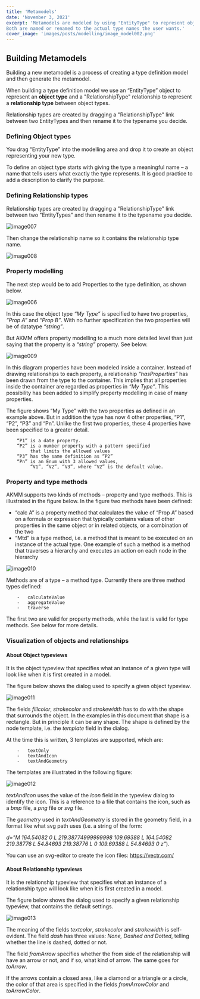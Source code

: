 ```yaml
---
title: 'Metamodels'
date: 'November 3, 2021'
excerpt: 'Metamodels are modeled by using "EntityType" to represent object types and a relationship of type "RelationshipType" to represent relationship types. 
Both are named or renamed to the actual type names the user wants.'
cover_image: 'images/posts/modelling/image_model002.png'
---
```


## Building Metamodels

Building a new metamodel is a process of creating a type definition model and then generate the metamodel. 

When building a type definition model we use an “EntityType” object to represent an **object type** and a "RelationshipType" relationship to represent a **relationship type** between object types.
 
Relationship types are created by dragging a "RelationshipType" link between two EntityTypes and then rename it to the typename you decide.

### Defining Object types

You drag “EntityType” into the modelling area and drop it to create an object representing your new type. 

To define an object type starts with giving the type a meaningful name – a name that tells users what exactly the type represents. It is good practice to add a description to clarify the purpose. 

### Defining Relationship types

Relationship types are created by dragging a "RelationshipType" link between two "EntityTypes" and then rename it to the typename you decide.

![image007](/images/posts/metamodelling/image007.png)

Then change the relationship name so it contains the relationship type name. 

![image008](/images/posts/metamodelling/image008.png)
 
### Property modelling

The next step would be to add Properties to the type definition, as shown below. 

![image006](/images/posts/metamodelling/image006.png)
 
In this case the object type *“My Type”* is specified to have two properties, *“Prop A”* and *“Prop B”*. With no further specification the two properties will be of datatype *“string”*.

But AKMM offers property modelling to a much more detailed level than just saying that the property is a *“string”* property. See below.

 ![image009](/images/posts/metamodelling/image009.png)

In this diagram properties have been modeled inside a container. Instead of drawing relationships to each property, a relationship *“hasProperties”* has been drawn from the type to the container. This implies that all properties inside the container are regarded as properties in *“My Type”*. This possibility has been added to simplify property modelling in case of many properties.

The figure shows “My Type” with the two properties as defined in an example above. But in addition the type has now 4 other properties, “P1”, “P2”, “P3” and “Pn”. Unlike the first two properties, these 4 properties have been specified to a greater detail. 

        “P1” is a date property.
        “P2” is a number property with a pattern specified 
             that limits the allowed values
        “P3” has the same definition as “P2”
        “Pn” is an Enum with 3 allowed values, 
             “V1”, “V2”, “V3”, where “V2” is the default value. 

### Property and type methods

AKMM supports two kinds of methods – property and type methods. This is illustrated in the figure below. 
In the figure two methods have been defined:
-	“calc A” is a property method that calculates the value of “Prop A” based on a formula or expression that typically contains values of other properties in the same object or in related objects, or a combination of the two
-	“Mtd” is a type method, i.e. a method that is meant to be executed on an instance of the actual type.  One example of such a method is a method that traverses a hierarchy and executes an action on each node in the hierarchy

![image010](/images/posts/metamodelling/image010.png)
 

Methods are of a type – a method type. Currently there are three method types defined:

        -	calculateValue
        -	aggregateValue
        -	traverse

The first two are valid for property methods, while the last is valid for type methods. See below for more details.
 
### Visualization of objects and relationships

#### About Object typeviews

It is the object typeview that specifies what an instance of a given type will look like when it is first created in a model. 

The figure below shows the dialog used to specify a given object typeview.

 ![image011](/images/posts/metamodelling/image011.png)

The fields *fillcolor*, *strokecolor* and *strokewidth* has to do with the shape that surrounds the object. In the examples in this document that shape is a rectangle. But in principle it can be any shape. 
The shape is defined by the node template, i.e. the *template* field in the dialog. 

At the time this is written, 3 templates are supported, which are:

        -	textOnly
        -	textAndIcon
        -	textAndGeometry

The templates are illustrated in the following figure:

![image012](/images/posts/metamodelling/image012.png)

*textAndIcon* uses the value of the *icon* field in the typeview dialog to identify the icon. This is a reference to a file that contains the icon, such as a *bmp* file, a *png* file or *svg* file. 

The *geometry* used in *textAndGeometry* is stored in the geometry field, in a format like what svg path uses (i.e. a string of the form:

 *d="M 164.54082 0 L 219.38774999999998 109.69388 L 164.54082 219.38776 L 54.84693 219.38776 L 0 109.69388 L 54.84693 0 z"*).

You can use an svg-editor to create the icon files: https://vectr.com/

#### About Relationship typeviews

It is the relationship typeview that specifies what an instance of a relationship type will look like when it is first created in a model. 

The figure below shows the dialog used to specify a given relationship typeview, that contains the default settings.

 ![image013](/images/posts/metamodelling/image013.png)

The meaning of the fields *textcolor*, *strokecolor* and *strokewidth* is self-evident. 
The field *dash* has three values: *None, Dashed and Dotted*, telling whether the line is dashed, dotted or not. 

The field *fromArrow* specifies whether the from side of the relationship will have an arrow or not, and if so, what kind of arrow. The same goes for *toArrow*. 

If the arrows contain a closed area, like a diamond or a triangle or a circle, the color of that area is specified in the fields *fromArrowColor* and *toArrowColor*. 

